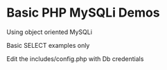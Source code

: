 # Basic PHP MySQLi Demos

Using object oriented MySQLi

Basic SELECT examples only

Edit the includes/config.php with Db credentials
